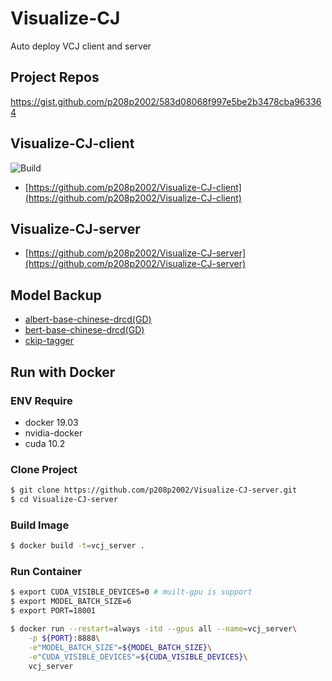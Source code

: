 # Visualize-CJ
Auto deploy VCJ client and server
## Project Repos
https://gist.github.com/p208p2002/583d08068f997e5be2b3478cba963364
## Visualize-CJ-client
![Build](https://github.com/p208p2002/Visualize-CJ-client/workflows/Build/badge.svg?branch=master)
- [https://github.com/p208p2002/Visualize-CJ-client](https://github.com/p208p2002/Visualize-CJ-client)
## Visualize-CJ-server
- [https://github.com/p208p2002/Visualize-CJ-server](https://github.com/p208p2002/Visualize-CJ-server)

## Model Backup
- [albert-base-chinese-drcd(GD)](https://drive.google.com/file/d/1r9IPCXXIfRNjBTODuTXTWcDvvyVJYSEu/view?usp=sharing)
- [bert-base-chinese-drcd(GD)](https://drive.google.com/file/d/1pPSu1g3XrSx2ZVNyqyJWis_2hqIDO1Pk/view?usp=sharing)
- [ckip-tagger](https://drive.google.com/drive/folders/105IKCb88evUyLKlLondvDBoh7Dy_I1tm)

## Run with Docker
### ENV Require
- docker 19.03
- nvidia-docker
- cuda 10.2
### Clone Project
```sh
$ git clone https://github.com/p208p2002/Visualize-CJ-server.git
$ cd Visualize-CJ-server
```
### Build Image
```bash
$ docker build -t=vcj_server .
```
### Run Container
```sh
$ export CUDA_VISIBLE_DEVICES=0 # muilt-gpu is support
$ export MODEL_BATCH_SIZE=6
$ export PORT=18001
```
```sh
$ docker run --restart=always -itd --gpus all --name=vcj_server\
    -p ${PORT}:8888\
    -e"MODEL_BATCH_SIZE"=${MODEL_BATCH_SIZE}\
    -e"CUDA_VISIBLE_DEVICES"=${CUDA_VISIBLE_DEVICES}\
    vcj_server
```
